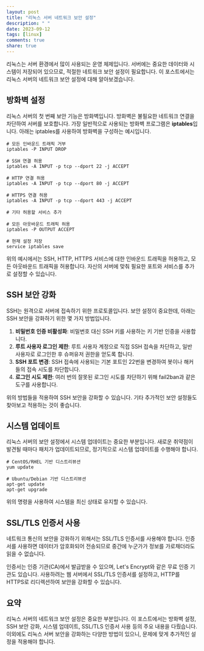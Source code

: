 ```yaml
---
layout: post
title: "리눅스 서버 네트워크 보안 설정"
description: " "
date: 2023-09-12
tags: [linux]
comments: true
share: true
---
```


리눅스는 서버 환경에서 많이 사용되는 운영 체제입니다. 서버에는 중요한 데이터와 시스템이 저장되어 있으므로, 적절한 네트워크 보안 설정이 필요합니다. 이 포스트에서는 리눅스 서버의 네트워크 보안 설정에 대해 알아보겠습니다.

## 방화벽 설정

리눅스 서버의 첫 번째 보안 기능은 방화벽입니다. 방화벽은 불필요한 네트워크 연결을 차단하여 서버를 보호합니다. 가장 일반적으로 사용되는 방화벽 프로그램은 **iptables**입니다. 아래는 iptables를 사용하여 방화벽을 구성하는 예시입니다.

```shell
# 모든 인바운드 트래픽 거부
iptables -P INPUT DROP

# SSH 연결 허용
iptables -A INPUT -p tcp --dport 22 -j ACCEPT

# HTTP 연결 허용
iptables -A INPUT -p tcp --dport 80 -j ACCEPT

# HTTPS 연결 허용
iptables -A INPUT -p tcp --dport 443 -j ACCEPT

# 기타 허용할 서비스 추가

# 모든 아웃바운드 트래픽 허용
iptables -P OUTPUT ACCEPT

# 현재 설정 저장
service iptables save
```

위의 예시에서는 SSH, HTTP, HTTPS 서비스에 대한 인바운드 트래픽을 허용하고, 모든 아웃바운드 트래픽을 허용합니다. 자신의 서버에 맞춰 필요한 포트와 서비스를 추가로 설정할 수 있습니다.

## SSH 보안 강화

SSH는 원격으로 서버에 접속하기 위한 프로토콜입니다. 보안 설정이 중요한데, 아래는 SSH 보안을 강화하기 위한 몇 가지 방법입니다.

1. **비밀번호 인증 비활성화**: 비밀번호 대신 SSH 키를 사용하는 키 기반 인증을 사용합니다.
2. **루트 사용자 로그인 제한**: 루트 사용자 계정으로 직접 SSH 접속을 차단하고, 일반 사용자로 로그인한 후 슈퍼유저 권한을 얻도록 합니다.
3. **SSH 포트 변경**: SSH 접속에 사용되는 기본 포트인 22번을 변경하여 봇이나 해커들의 접속 시도를 차단합니다.
4. **로그인 시도 제한**: 여러 번의 잘못된 로그인 시도를 차단하기 위해 fail2ban과 같은 도구를 사용합니다.

위의 방법들을 적용하여 SSH 보안을 강화할 수 있습니다. 기타 추가적인 보안 설정들도 찾아보고 적용하는 것이 좋습니다.

## 시스템 업데이트

리눅스 서버의 보안 설정에서 시스템 업데이트는 중요한 부분입니다. 새로운 취약점이 발견될 때마다 패치가 업데이트되므로, 정기적으로 시스템 업데이트를 수행해야 합니다.

```shell
# CentOS/RHEL 기반 디스트리뷰션
yum update

# Ubuntu/Debian 기반 디스트리뷰션
apt-get update
apt-get upgrade
```

위의 명령을 사용하여 시스템을 최신 상태로 유지할 수 있습니다.

## SSL/TLS 인증서 사용

네트워크 통신의 보안을 강화하기 위해서는 SSL/TLS 인증서를 사용해야 합니다. 인증서를 사용하면 데이터가 암호화되어 전송되므로 중간에 누군가가 정보를 가로채더라도 읽을 수 없습니다.

인증서는 인증 기관(CA)에서 발급받을 수 있으며, Let's Encrypt와 같은 무료 인증 기관도 있습니다. 사용하려는 웹 서버에서 SSL/TLS 인증서를 설정하고, HTTP를 HTTPS로 리디렉션하여 보안을 강화할 수 있습니다.

## 요약

리눅스 서버의 네트워크 보안 설정은 중요한 부분입니다. 이 포스트에서는 방화벽 설정, SSH 보안 강화, 시스템 업데이트, SSL/TLS 인증서 사용 등의 주요 내용을 다뤘습니다. 이외에도 리눅스 서버 보안을 강화하는 다양한 방법이 있으니, 문제에 맞게 추가적인 설정을 적용해야 합니다.